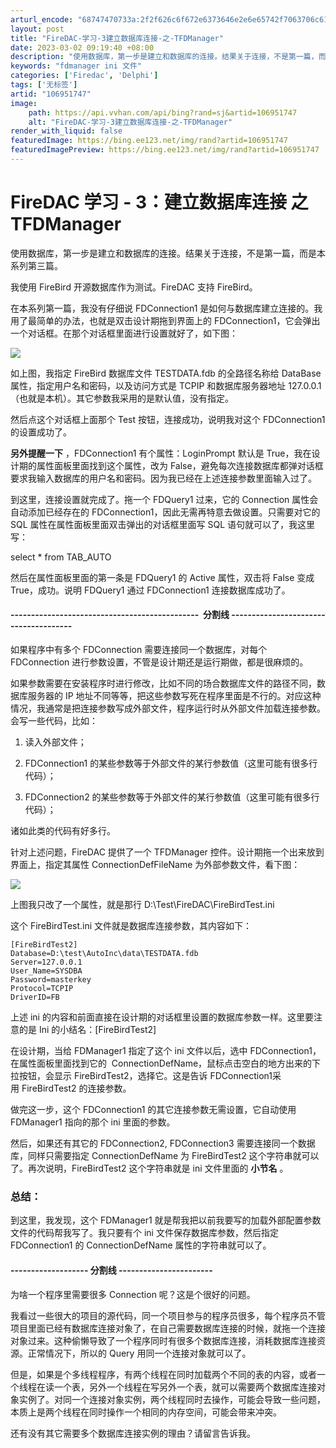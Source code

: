 ```yaml
---
arturl_encode: "68747470733a:2f2f626c6f672e6373646e2e6e65742f7063706c617965722f:61727469636c652f64657461696c732f313036393531373437"
layout: post
title: "FireDAC-学习-3建立数据库连接-之-TFDManager"
date: 2023-03-02 09:19:40 +08:00
description: "使用数据库，第一步是建立和数据库的连接。结果关于连接，不是第一篇，而是本系列第三篇。我使用 Fire"
keywords: "fdmanager ini 文件"
categories: ['Firedac', 'Delphi']
tags: ['无标签']
artid: "106951747"
image:
    path: https://api.vvhan.com/api/bing?rand=sj&artid=106951747
    alt: "FireDAC-学习-3建立数据库连接-之-TFDManager"
render_with_liquid: false
featuredImage: https://bing.ee123.net/img/rand?artid=106951747
featuredImagePreview: https://bing.ee123.net/img/rand?artid=106951747
---
```


# FireDAC 学习 - 3：建立数据库连接 之 TFDManager

使用数据库，第一步是建立和数据库的连接。结果关于连接，不是第一篇，而是本系列第三篇。

我使用 FireBird 开源数据库作为测试。FireDAC 支持 FireBird。

在本系列第一篇，我没有仔细说 FDConnection1 是如何与数据库建立连接的。我用了最简单的办法，也就是双击设计期拖到界面上的 FDConnection1，它会弹出一个对话框。在那个对话框里面进行设置就好了，如下图：

![](https://i-blog.csdnimg.cn/blog_migrate/b92d179bbd0efaac022d983cc05fb13d.jpeg)

如上图，我指定 FireBird 数据库文件 TESTDATA.fdb 的全路径名称给 DataBase 属性，指定用户名和密码，以及访问方式是 TCPIP 和数据库服务器地址 127.0.0.1（也就是本机）。其它参数我采用的是默认值，没有指定。

然后点这个对话框上面那个 Test 按钮，连接成功，说明我对这个 FDConnection1 的设置成功了。

**另外提醒一下**
，FDConnection1 有个属性：LoginPrompt 默认是 True，我在设计期的属性面板里面找到这个属性，改为 False，避免每次连接数据库都弹对话框要求我输入数据库的用户名和密码。因为我已经在上述连接参数里面输入过了。

到这里，连接设置就完成了。拖一个 FDQuery1 过来，它的 Connection 属性会自动添加已经存在的 FDConnection1，因此无需再特意去做设置。只需要对它的 SQL 属性在属性面板里面双击弹出的对话框里面写 SQL 语句就可以了，我这里写：

select \* from TAB\_AUTO

然后在属性面板里面的第一条是 FDQuery1 的 Active 属性，双击将 False 变成 True，成功。说明 FDQuery1 通过 FDConnection1 连接数据库成功了。

#### ----------------------------------------------  分割线 --------------------------------------

如果程序中有多个 FDConnection 需要连接同一个数据库，对每个 FDConnection 进行参数设置，不管是设计期还是运行期做，都是很麻烦的。

如果参数需要在安装程序时进行修改，比如不同的场合数据库文件的路径不同，数据库服务器的 IP 地址不同等等，把这些参数写死在程序里面是不行的。对应这种情况，我通常是把连接参数写成外部文件，程序运行时从外部文件加载连接参数。会写一些代码，比如：

1. 读入外部文件；

2. FDConnection1 的某些参数等于外部文件的某行参数值（这里可能有很多行代码）；

3. FDConnection2 的某些参数等于外部文件的某行参数值（这里可能有很多行代码）；

诸如此类的代码有好多行。

针对上述问题，FireDAC 提供了一个 TFDManager 控件。设计期拖一个出来放到界面上，指定其属性 ConnectionDefFileName 为外部参数文件，看下图：

![](https://i-blog.csdnimg.cn/blog_migrate/1fa23ed46e22c4d792b3c5b2d7d5050f.jpeg)

上图我只改了一个属性，就是那行 D:\Test\FireDAC\FireBirdTest.ini

这个 FireBirdTest.ini 文件就是数据库连接参数，其内容如下：

```
[FireBirdTest2]
Database=D:\test\AutoInc\data\TESTDATA.fdb
Server=127.0.0.1
User_Name=SYSDBA
Password=masterkey
Protocol=TCPIP
DriverID=FB

```

上述 ini 的内容和前面直接在设计期的对话框里设置的数据库参数一样。这里要注意的是 Ini 的小结名：[FireBirdTest2]

在设计期，当给 FDManager1 指定了这个 ini 文件以后，选中 FDConnection1，在属性面板里面找到它的  ConnectionDefName，鼠标点击空白的地方出来的下拉按钮，会显示 FireBirdTest2，选择它。这是告诉 FDConnection1采用 FireBirdTest2 的连接参数。

做完这一步，这个 FDConnection1 的其它连接参数无需设置，它自动使用 FDManager1 指向的那个 ini 里面的参数。

然后，如果还有其它的 FDConnection2, FDConnection3 需要连接同一个数据库，同样只需要指定 ConnectionDefName 为 FireBirdTest2 这个字符串就可以了。再次说明，FireBirdTest2 这个字符串就是 ini 文件里面的
**小节名**
。

### 总结：

到这里，我发现，这个 FDManager1 就是帮我把以前我要写的加载外部配置参数文件的代码帮我写了。我只要有个 ini 文件保存数据库参数，然后指定 FDConnection1 的 ConnectionDefName 属性的字符串就可以了。

#### ------------------- 分割线 -----------------------

为啥一个程序里需要很多 Connection 呢？这是个很好的问题。

我看过一些很大的项目的源代码，同一个项目参与的程序员很多，每个程序员不管项目里面已经有数据库连接对象了，在自己需要数据库连接的时候，就拖一个连接对象过来。这种偷懒导致了一个程序同时有很多个数据库连接，消耗数据库连接资源。正常情况下，所以的 Query 用同一个连接对象就可以了。

但是，如果是个多线程程序，有两个线程在同时加载两个不同的表的内容，或者一个线程在读一个表，另外一个线程在写另外一个表，就可以需要两个数据库连接对象实例了。对同一个连接对象实例，两个线程同时去操作，可能会导致一些问题，本质上是两个线程在同时操作一个相同的内存空间，可能会带来冲突。

还有没有其它需要多个数据库连接实例的理由？请留言告诉我。